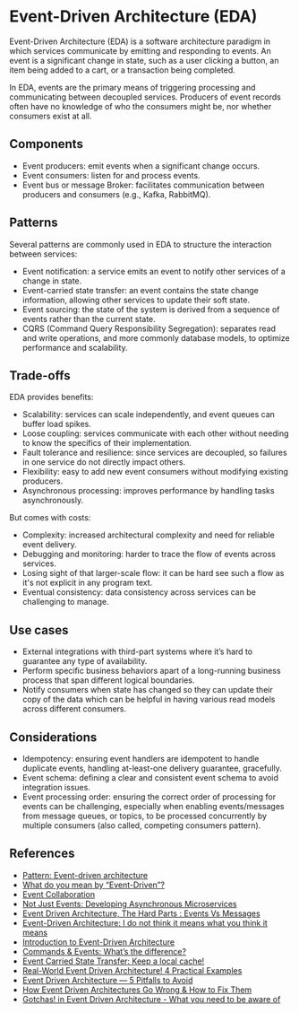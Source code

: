 # Event-Driven Architecture (EDA)

Event-Driven Architecture (EDA) is a software architecture paradigm in which services communicate by emitting and responding to events. An event is a significant change in state, such as a user clicking a button, an item being added to a cart, or a transaction being completed.

In EDA, events are the primary means of triggering processing and communicating between decoupled services. Producers of event records often have no knowledge of who the consumers might be, nor whether consumers exist at all.

## Components

- Event producers: emit events when a significant change occurs.
- Event consumers: listen for and process events.
- Event bus or message Broker: facilitates communication between producers and consumers (e.g., Kafka, RabbitMQ).

## Patterns

Several patterns are commonly used in EDA to structure the interaction between services:

- Event notification: a service emits an event to notify other services of a change in state.
- Event-carried state transfer: an event contains the state change information, allowing other services to update their soft state.
- Event sourcing: the state of the system is derived from a sequence of events rather than the current state.
- CQRS (Command Query Responsibility Segregation): separates read and write operations, and more commonly database models, to optimize performance and scalability.

## Trade-offs

EDA provides benefits:

- Scalability: services can scale independently, and event queues can buffer load spikes.
- Loose coupling: services communicate with each other without needing to know the specifics of their implementation.
- Fault tolerance and resilience: since services are decoupled, so failures in one service do not directly impact others.
- Flexibility: easy to add new event consumers without modifying existing producers.
- Asynchronous processing: improves performance by handling tasks asynchronously.

But comes with costs:

- Complexity: increased architectural complexity and need for reliable event delivery.
- Debugging and monitoring: harder to trace the flow of events across services.
- Losing sight of that larger-scale flow: it can be hard see such a flow as it's not explicit in any program text.
- Eventual consistency: data consistency across services can be challenging to manage.

## Use cases

- External integrations with third-part systems where it’s hard to guarantee any type of availability.
- Perform specific business behaviors apart of a long-running business process that span different logical boundaries.
- Notify consumers when state has changed so they can update their copy of the data which can be helpful in having various read models across different consumers.

## Considerations

- Idempotency: ensuring event handlers are idempotent to handle duplicate events, handling at-least-one delivery guarantee, gracefully.
- Event schema: defining a clear and consistent event schema to avoid integration issues.
- Event processing order: ensuring the correct order of processing for events can be challenging, especially when enabling events/messages from message queues, or topics, to be processed concurrently by multiple consumers (also called, competing consumers pattern).

## References

- [Pattern: Event-driven architecture](https://microservices.io/patterns/data/event-driven-architecture.html)
- [What do you mean by “Event-Driven”?](https://martinfowler.com/articles/201701-event-driven.html)
- [Event Collaboration](https://martinfowler.com/eaaDev/EventCollaboration.html)
- [Not Just Events: Developing Asynchronous Microservices](https://www.youtube.com/watch?v=kyNL7yCvQQc&ab_channel=GOTOConferences)
- [Event Driven Architecture, The Hard Parts : Events Vs Messages](https://medium.com/simpplr-technology/event-driven-architecture-the-hard-parts-events-vs-messages-0fcfc7243703)
- [Event-Driven Architecture: I do not think it means what you think it means](https://www.youtube.com/watch?v=iAA7PTqs4xY&ab_channel=CodeOpinion)
- [Introduction to Event-Driven Architecture](https://medium.com/microservicegeeks/introduction-to-event-driven-architecture-e94ef442d824)
- [Commands & Events: What’s the difference?](https://codeopinion.com/commands-events-whats-the-difference/)
- [Event Carried State Transfer: Keep a local cache!](https://codeopinion.com/event-carried-state-transfer-keep-a-local-cache/)
- [Real-World Event Driven Architecture! 4 Practical Examples](https://codeopinion.com/real-world-event-driven-architecture-4-practical-examples/)
- [Event Driven Architecture — 5 Pitfalls to Avoid](https://medium.com/wix-engineering/event-driven-architecture-5-pitfalls-to-avoid-b3ebf885bdb1)
- [How Event Driven Architectures Go Wrong & How to Fix Them](https://www.youtube.com/watch?v=_dbyp3rL_4Q&ab_channel=GOTOConferences)
- [Gotchas! in Event Driven Architecture - What you need to be aware of](https://www.youtube.com/watch?v=NzEaI1UtiGk&ab_channel=CodeOpinion)
